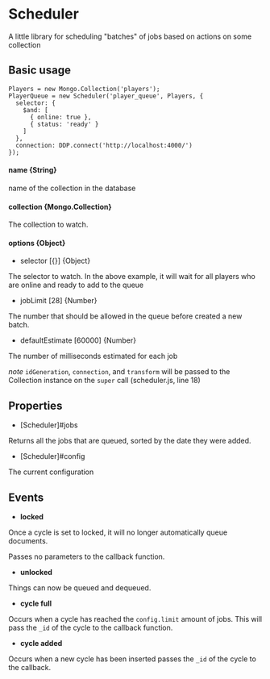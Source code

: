 # Scheduler

A little library for scheduling "batches" of jobs based on actions on
some collection

## Basic usage

```
Players = new Mongo.Collection('players');
PlayerQueue = new Scheduler('player_queue', Players, {
  selector: {
    $and: [
      { online: true },
      { status: 'ready' }
    ]
  },
  connection: DDP.connect('http://localhost:4000/')
});
```

#### name {String}
name of the collection in the database

#### collection {Mongo.Collection}
The collection to watch.

#### options {Object}
- selector [{}] {Object}

The selector to watch. In the above example, it will wait for all
players who are online and ready to add to the queue

- jobLimit [28] {Number}

The number that should be allowed in the queue before created a new
batch.

- defaultEstimate [60000] {Number}

The number of milliseconds estimated for each job

_note_ `idGeneration`, `connection`, and `transform` will be passed to
the Collection instance on the `super` call (scheduler.js, line 18)

## Properties

- [Scheduler]#jobs

Returns all the jobs that are queued, sorted by the date they were
added.

- [Scheduler]#config

The current configuration

## Events

- **locked**

Once a cycle is set to locked, it will no longer automatically queue
documents.

Passes no parameters to the callback function.

- **unlocked**

Things can now be queued and dequeued.

- **cycle full**

Occurs when a cycle has reached the `config.limit` amount of jobs.
This will pass the `_id` of the cycle to the callback function.

- **cycle added**

Occurs when a new cycle has been inserted
passes the `_id` of the cycle to the callback.
